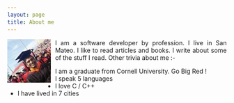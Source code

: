 ```yaml
---
layout: page
title: About me 
---
```


<p align='justify'>
<img src="/assets/images/profile.jpg" alt="Akhil Umesh Mehendale" style="float: left; margin-right: 10px; clear:both;" class="full-img">
I am a software developer by profession. I live in San Mateo. I like to read articles and books. I write about some of the stuff I read.
Other trivia about me :-
<ul>
<li>I am a graduate from Cornell University. Go Big Red !</li>
<li>I speak 5 languages</li>
<li>I love C / C++</li>
<li>I have lived in 7 cities</li>
</ul>
</p>
